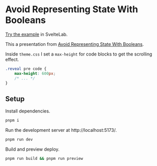 # Avoid Representing State With Booleans

[Try the example](https://www.sveltelab.dev/5cm41zk8o2t1n7p) in SvelteLab.

This a presentation from [Avoid Representing State With Booleans](https://www.youtube.com/watch?v=4Lom_lqSGoY).

Inside `theme.css` I set a `max-height` for code blocks to get the scrolling effect.

```css
.reveal pre code {
	max-height: 600px;
	/* ... */
}
```

## Setup

Install dependencies.

```sh
pnpm i
```

Run the development server at http://localhost:5173/.

```sh
pnpm run dev
```

Build and preview deploy.

```sh
pnpm run build && pnpm run preview
```
